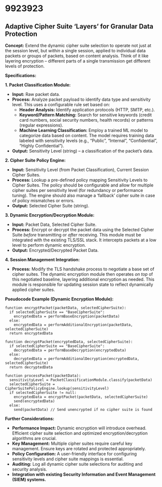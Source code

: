 # 9923923

## Adaptive Cipher Suite ‘Layers’ for Granular Data Protection

**Concept:** Extend the dynamic cipher suite selection to operate not just at the session level, but *within* a single session, applied to individual data packets or groups of packets, based on content analysis. Think of it like layering encryption – different parts of a single transmission get different levels of protection.

**Specifications:**

**1. Packet Classification Module:**

*   **Input:** Raw packet data.
*   **Process:** Analyze packet payload to identify data type and sensitivity level. This uses a configurable rule set based on:
    *   **Header Analysis:** Identify application protocols (HTTP, SMTP, etc.).
    *   **Keyword/Pattern Matching:** Search for sensitive keywords (credit card numbers, social security numbers, health records) or patterns (regular expressions).
    *   **Machine Learning Classification:**  Employ a trained ML model to categorize data based on content. The model requires training data labeled with sensitivity levels (e.g., “Public”, “Internal”, “Confidential”, “Highly Confidential”).
*   **Output:** Sensitivity Level (string) – a classification of the packet’s data.

**2. Cipher Suite Policy Engine:**

*   **Input:** Sensitivity Level (from Packet Classification), Current Session Cipher Suites.
*   **Process:**  Lookup a pre-defined policy mapping Sensitivity Levels to Cipher Suites. The policy should be configurable and allow for multiple cipher suites per sensitivity level (for redundancy or performance tuning).  The engine should also manage a ‘fallback’ cipher suite in case of policy mismatches or errors.
*   **Output:** Selected Cipher Suite (string).

**3. Dynamic Encryption/Decryption Module:**

*   **Input:** Packet Data, Selected Cipher Suite.
*   **Process:** Encrypt or decrypt the packet data using the Selected Cipher Suite *before* transmitting or *after* receiving. This module must be integrated with the existing TLS/SSL stack. It intercepts packets at a low level to perform dynamic encryption.
*   **Output:** Encrypted/Decrypted Packet Data.

**4. Session Management Integration:**

*   **Process:** Modify the TLS handshake process to negotiate a base set of cipher suites. The dynamic encryption module then operates *on top* of this negotiated baseline, layering additional encryption as needed.  This module is responsible for updating session state to reflect dynamically applied cipher suites.

**Pseudocode Example (Dynamic Encryption Module):**

```
function encryptPacket(packetData, selectedCipherSuite):
  if selectedCipherSuite == "BaseCipherSuite":
    encryptedData = performBaseEncryption(packetData)
  else:
    encryptedData = performAdditionalEncryption(packetData, selectedCipherSuite)
  return encryptedData

function decryptPacket(encryptedData, selectedCipherSuite):
  if selectedCipherSuite == "BaseCipherSuite":
    decryptedData = performBaseDecryption(encryptedData)
  else:
    decryptedData = performAdditionalDecryption(encryptedData, selectedCipherSuite)
  return decryptedData

function processPacket(packetData):
  sensitivityLevel = PacketClassificationModule.classify(packetData)
  selectedCipherSuite = CipherSuitePolicyEngine.lookup(sensitivityLevel)
  if selectedCipherSuite != null:
    encryptedData = encryptPacket(packetData, selectedCipherSuite)
    send(encryptedData)
  else:
    send(packetData) // Send unencrypted if no cipher suite is found
```

**Further Considerations:**

*   **Performance Impact:**  Dynamic encryption will introduce overhead.  Efficient cipher suite selection and optimized encryption/decryption algorithms are crucial.
*   **Key Management:**  Multiple cipher suites require careful key management.  Ensure keys are rotated and protected appropriately.
*   **Policy Configuration:** A user-friendly interface for configuring sensitivity levels and cipher suite mappings is essential.
*   **Auditing:**  Log all dynamic cipher suite selections for auditing and security analysis.
*   **Integration with existing Security Information and Event Management (SIEM) systems.**